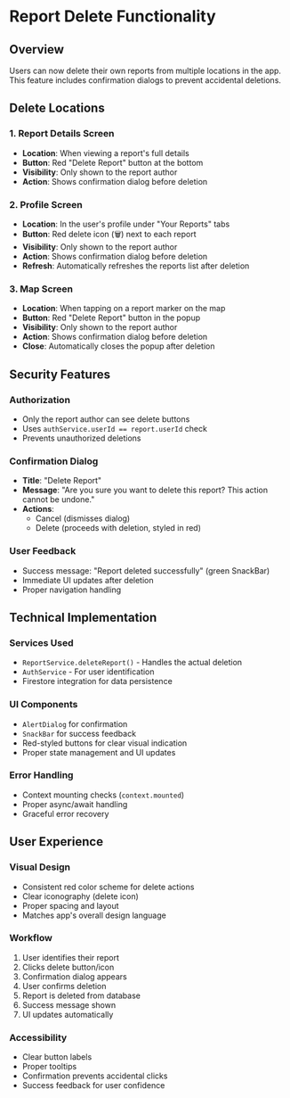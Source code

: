# Report Delete Functionality

## Overview
Users can now delete their own reports from multiple locations in the app. This feature includes confirmation dialogs to prevent accidental deletions.

## Delete Locations

### 1. Report Details Screen
- **Location**: When viewing a report's full details
- **Button**: Red "Delete Report" button at the bottom
- **Visibility**: Only shown to the report author
- **Action**: Shows confirmation dialog before deletion

### 2. Profile Screen
- **Location**: In the user's profile under "Your Reports" tabs
- **Button**: Red delete icon (🗑️) next to each report
- **Visibility**: Only shown to the report author
- **Action**: Shows confirmation dialog before deletion
- **Refresh**: Automatically refreshes the reports list after deletion

### 3. Map Screen
- **Location**: When tapping on a report marker on the map
- **Button**: Red "Delete Report" button in the popup
- **Visibility**: Only shown to the report author
- **Action**: Shows confirmation dialog before deletion
- **Close**: Automatically closes the popup after deletion

## Security Features

### Authorization
- Only the report author can see delete buttons
- Uses `authService.userId == report.userId` check
- Prevents unauthorized deletions

### Confirmation Dialog
- **Title**: "Delete Report"
- **Message**: "Are you sure you want to delete this report? This action cannot be undone."
- **Actions**: 
  - Cancel (dismisses dialog)
  - Delete (proceeds with deletion, styled in red)

### User Feedback
- Success message: "Report deleted successfully" (green SnackBar)
- Immediate UI updates after deletion
- Proper navigation handling

## Technical Implementation

### Services Used
- `ReportService.deleteReport()` - Handles the actual deletion
- `AuthService` - For user identification
- Firestore integration for data persistence

### UI Components
- `AlertDialog` for confirmation
- `SnackBar` for success feedback
- Red-styled buttons for clear visual indication
- Proper state management and UI updates

### Error Handling
- Context mounting checks (`context.mounted`)
- Proper async/await handling
- Graceful error recovery

## User Experience

### Visual Design
- Consistent red color scheme for delete actions
- Clear iconography (delete icon)
- Proper spacing and layout
- Matches app's overall design language

### Workflow
1. User identifies their report
2. Clicks delete button/icon
3. Confirmation dialog appears
4. User confirms deletion
5. Report is deleted from database
6. Success message shown
7. UI updates automatically

### Accessibility
- Clear button labels
- Proper tooltips
- Confirmation prevents accidental clicks
- Success feedback for user confidence 
